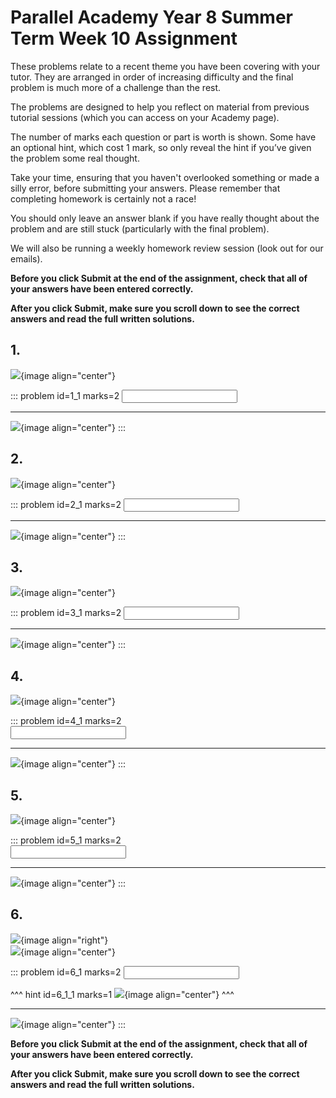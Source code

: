 # Parallel Academy Year 8 Summer Term Week 10 Assignment

These problems relate to a recent theme you have been covering with your tutor. They are arranged in order of increasing difficulty and the final problem is much more of a challenge than the rest.  

The problems are designed to help you reflect on material from previous tutorial sessions (which you can access on your Academy page).  

The number of marks each question or part is worth is shown. Some have an optional hint, which cost 1 mark, so only reveal the hint if you’ve given the problem some real thought.   

Take your time, ensuring that you haven't overlooked something or made a silly error, before submitting your answers. Please remember that completing homework is certainly not a race!  

You should only leave an answer blank if you have really thought about the problem and are still stuck (particularly with the final problem).  

We will also be running a weekly homework review session (look out for our emails).  

**Before you click Submit at the end of the assignment, check that all of your answers have been entered correctly.** 
  
**After you click Submit, make sure you scroll down to see the correct answers and read the full written solutions.**  

## 1.	
![](/resources/academy-8sum-week-11/q1.png){image align="center"}  

::: problem id=1_1 marks=2
<input type="number" solution="8"/>  
 
---

![](/resources/academy-8sum-week-11/s1.png){image align="center"}
:::  


## 2.
![](/resources/academy-8sum-week-11/q2.png){image align="center"}  

::: problem id=2_1 marks=2
<input type="number" solution="13"/>  
 
---

![](/resources/academy-8sum-week-11/s2.png){image align="center"}
:::  


## 3.
![](/resources/academy-8sum-week-11/q3.png){image align="center"}  

::: problem id=3_1 marks=2
<input type="number" solution="2"/>  
 
---

![](/resources/academy-8sum-week-11/s3.png){image align="center"}
:::  


## 4.
![](/resources/academy-8sum-week-11/q4.png){image align="center"}  

::: problem id=4_1 marks=2  
<input type="number" solution="18"/>  

---

![](/resources/academy-8sum-week-11/s4.png){image align="center"}
:::  


## 5.
![](/resources/academy-8sum-week-11/q5.png){image align="center"}  

::: problem id=5_1 marks=2  
<input type="number" solution="4"/>  

---

![](/resources/academy-8sum-week-11/s5.png){image align="center"}
:::  


## 6.
![](/resources/academy-4-week-2/4-skull.png){image align="right"}  
![](/resources/academy-8sum-week-11/q6.png){image align="center"}  

::: problem id=6_1 marks=2
<input type="number" solution="-1"/>  

^^^ hint id=6_1_1 marks=1
![](/resources/academy-8sum-week-11/h6.png){image align="center"} 
^^^ 

---

![](/resources/academy-8sum-week-11/s6.png){image align="center"}
:::  

**Before you click Submit at the end of the assignment, check that all of your answers have been entered correctly.** 
  
**After you click Submit, make sure you scroll down to see the correct answers and read the full written solutions.**  